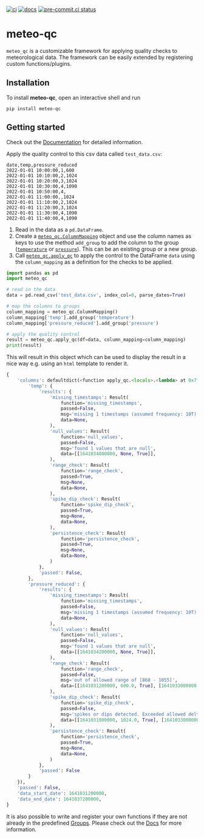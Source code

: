 [![ci](https://github.com/jkittner/meteo-qc/actions/workflows/ci.yaml/badge.svg)](https://github.com/jkittner/meteo-qc/actions/workflows/ci.yaml)
[![docs](https://github.com/jkittner/meteo-qc/actions/workflows/docs.yaml/badge.svg)](https://github.com/jkittner/meteo-qc/actions/workflows/docs.yaml)
[![pre-commit.ci status](https://results.pre-commit.ci/badge/github/jkittner/meteo-qc/main.svg)](https://results.pre-commit.ci/latest/github/jkittner/meteo-qc/main)

# meteo-qc

`meteo_qc` is a customizable framework for applying quality checks to meteorological
data. The framework can be easily extended by registering custom functions/plugins.

## Installation

To install **meteo-qc**, open an interactive shell and run

```console
pip install meteo-qc
```

## Getting started

Check out the [Documentation](https://jkittner.github.io/meteo-qc) for
detailed information.

Apply the quality control to this csv data called `test_data.csv`:

```
date,temp,pressure_reduced
2022-01-01 10:00:00,1,600
2022-01-01 10:10:00,2,1024
2022-01-01 10:20:00,3,1024
2022-01-01 10:30:00,4,1090
2022-01-01 10:50:00,4,
2022-01-01 11:00:00,,1024
2022-01-01 11:10:00,2,1024
2022-01-01 11:20:00,3,1024
2022-01-01 11:30:00,4,1090
2022-01-01 11:40:00,4,1090
```

1. Read in the data as a `pd.DataFrame`.
1. Create a [`meteo_qc.ColumnMapping`](https://jkittner.github.io/meteo-qc/meteo_qc.html#meteo_qc.ColumnMapping)
   object and use the column names as keys to use the method `add_group` to add
   the column to the group
   ([`temperature`](https://jkittner.github.io/meteo-qc/groups.html#temperature)
   or [`pressure`](https://jkittner.github.io/meteo-qc/groups.html#pressure)).
   This can be an existing group or a new group.
1. Call [`meteo_qc.apply_qc`](https://jkittner.github.io/meteo-qc/meteo_qc.html#meteo_qc.apply_qc)
   to apply the control to the DataFrame `data` using the `column_mapping` as a
   definition for the checks to be applied.

```python
import pandas as pd
import meteo_qc

# read in the data
data = pd.read_csv('test_data.csv', index_col=0, parse_dates=True)

# map the columns to groups
column_mapping = meteo_qc.ColumnMapping()
column_mapping['temp'].add_group('temperature')
column_mapping['pressure_reduced'].add_group('pressure')

# apply the quality control
result = meteo_qc.apply_qc(df=data, column_mapping=column_mapping)
print(result)
```

This will result in this object which can be used to display the result in a
nice way e.g. using an `html` template to render it.

```python
{
    'columns': defaultdict(<function apply_qc.<locals>.<lambda> at 0x7f9b0edd5480>, {
        'temp': {
            'results': {
                'missing_timestamps': Result(
                    function='missing_timestamps',
                    passed=False,
                    msg='missing 1 timestamps (assumed frequency: 10T)',
                    data=None,
                ),
                'null_values': Result(
                    function='null_values',
                    passed=False,
                    msg='found 1 values that are null',
                    data=[[1641034800000, None, True]],
                ),
                'range_check': Result(
                    function='range_check',
                    passed=True,
                    msg=None,
                    data=None,
                ),
                'spike_dip_check': Result(
                    function='spike_dip_check',
                    passed=True,
                    msg=None,
                    data=None,
                ),
                'persistence_check': Result(
                    function='persistence_check',
                    passed=True,
                    msg=None,
                    data=None,
                )
            },
            'passed': False,
        },
        'pressure_reduced': {
            'results': {
                'missing_timestamps': Result(
                    function='missing_timestamps',
                    passed=False,
                    msg='missing 1 timestamps (assumed frequency: 10T)',
                    data=None,
                ),
                'null_values': Result(
                    function='null_values',
                    passed=False,
                    msg='found 1 values that are null',
                    data=[[1641034200000, None, True]],
                ),
                'range_check': Result(
                    function='range_check',
                    passed=False,
                    msg='out of allowed range of [860 - 1055]',
                    data=[[1641031200000, 600.0, True], [1641033000000, 1090.0, True], [1641036600000, 1090.0, True], [1641037200000, 1090.0, True]],
                ),
                'spike_dip_check': Result(
                    function='spike_dip_check',
                    passed=False,
                    msg='spikes or dips detected. Exceeded allowed delta of 0.3 / min',
                    data=[[1641031800000, 1024.0, True], [1641033000000, 1090.0, True], [1641034200000, None, True], [1641036600000, 1090.0, True]],
                ),
                'persistence_check': Result(
                    function='persistence_check',
                    passed=True,
                    msg=None,
                    data=None,
                )
            },
            'passed': False
        }
    }),
    'passed': False,
    'data_start_date': 1641031200000,
    'data_end_date': 1641037200000,
}
```

It is also possible to write and register your own functions if they are not
already in the predefined [Groups](https://jkittner.github.io/meteo-qc/groups.html).
Please check out the [Docs](https://jkittner.github.io/meteo-qc) for
more information.
